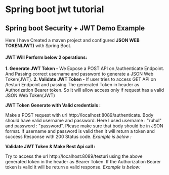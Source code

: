 # Spring boot jwt tutorial
## Spring boot Security + JWT Demo Example

Here I have Created a maven project and configured **JSON WEB TOKEN(JWT)** with Spring Boot.

#### JWT Will Perform below 2 operations: 
**1. Generate JWT Token -** We Expose a POST API on /authenticate Endpoint. And Passing correct username and password to generate a JSON Web Token(JWT).
**2. Validate JWT Token -** If user tries to access GET API on /testuri Endpoint and passing The generated Token in header as Authorization Bearer token. So It will allow access only if request has a valid JSON Web Token(JWT)

**JWT Token Generate with Valid credentials :**

Make a POST request with url http://localhost:8089/authenticate.
Body should have valid username and password. Here I used username : "ruhul" and password : "password".  Please make sure that body should be in JSON format.
If username and password is valid then it will return a token and success Response with 200 Status code.
*Example is below :*

**Validate JWT Token & Make Rest Api call :**

Try to access the url http://localhost:8089/testuri using the above generated token in the header as Bearer Token.
If the Authorization Bearer token is valid it will be return a valid response.
*Example is below:*